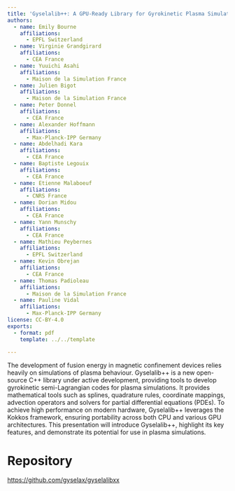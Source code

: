 ```yaml
---
title: 'Gyselalib++: A GPU-Ready Library for Gyrokinetic Plasma Simulations'
authors:
  - name: Emily Bourne
    affiliations:
      - EPFL Switzerland
  - name: Virginie Grandgirard
    affiliations:
      - CEA France
  - name: Yuuichi Asahi
    affiliations:
      - Maison de la Simulation France
  - name: Julien Bigot
    affiliations:
      - Maison de la Simulation France
  - name: Peter Donnel
    affiliations:
      - CEA France
  - name: Alexander Hoffmann
    affiliations:
      - Max-Planck-IPP Germany
  - name: Abdelhadi Kara
    affiliations:
      - CEA France
  - name: Baptiste Legouix
    affiliations:
      - CEA France
  - name: Etienne Malaboeuf
    affiliations:
      - CNRS France
  - name: Dorian Midou
    affiliations:
      - CEA France
  - name: Yann Munschy
    affiliations:
      - CEA France
  - name: Mathieu Peybernes
    affiliations:
      - EPFL Switzerland
  - name: Kevin Obrejan
    affiliations:
      - CEA France
  - name: Thomas Padioleau
    affiliations:
      - Maison de la Simulation France
  - name: Pauline Vidal
    affiliations:
      - Max-Planck-IPP Germany
license: CC-BY-4.0
exports:
  - format: pdf
    template: ../../template

---
```


The development of fusion energy in magnetic confinement devices relies heavily on simulations of plasma behaviour. Gyselalib++ is a new open-source C++ library under active development, providing tools to develop gyrokinetic semi-Lagrangian codes for plasma simulations. It provides mathematical tools such as splines, quadrature rules, coordinate mappings, advection operators and solvers for partial differential equations (PDEs). To achieve high performance on modern hardware, Gyselalib++ leverages the Kokkos framework, ensuring portability across both CPU and various GPU architectures.
This presentation will introduce Gyselalib++, highlight its key features, and demonstrate its potential for use in plasma simulations.

# Repository
https://github.com/gyselax/gyselalibxx

